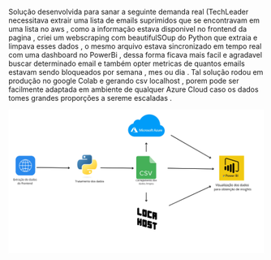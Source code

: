 Solução desenvolvida para sanar a seguinte demanda real (TechLeader necessitava extrair uma lista de emails suprimidos que se encontravam em uma lista no aws , como a informação estava disponivel no frontend da pagina , criei um webscraping com beautifulSOup do Python  que extraia e limpava esses dados , o mesmo arquivo estava sincronizado em tempo real com uma dashboard no PowerBi , dessa forma ficava mais facil e agradavel buscar determinado email e também opter metricas de quantos emails estavam sendo bloqueados por semana , mes ou dia . Tal solução rodou em produção no google Colab e gerando csv localhost ,  porem pode ser facilmente adaptada em ambiente de qualquer Azure Cloud caso os dados tomes grandes proporções a sereme escaladas . 

![Design do Pipeline](images/etl_email.png)
